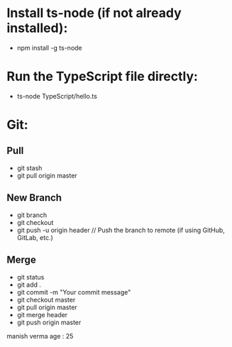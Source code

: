 # Install ts-node (if not already installed):
- npm install -g ts-node

# Run the TypeScript file directly:
- ts-node TypeScript/hello.ts

# Git:

## Pull
- git stash
- git pull origin master

## New Branch
- git branch
- git checkout <branch Name = header>
- git push -u origin header // Push the branch to remote (if using GitHub, GitLab, etc.)

## Merge
- git status
- git add .
- git commit -m "Your commit message"
- git checkout master
- git pull origin master
- git merge header
- git push origin master

manish
verma
age : 25
